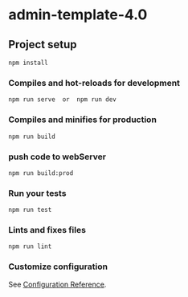 # admin-template-4.0

## Project setup

```
npm install
```

### Compiles and hot-reloads for development

```
npm run serve  or  npm run dev
```

### Compiles and minifies for production

```
npm run build
```

### push code to webServer

```
npm run build:prod

```

### Run your tests

```
npm run test
```

### Lints and fixes files

```
npm run lint
```

### Customize configuration

See [Configuration Reference](https://cli.vuejs.org/config/).


   